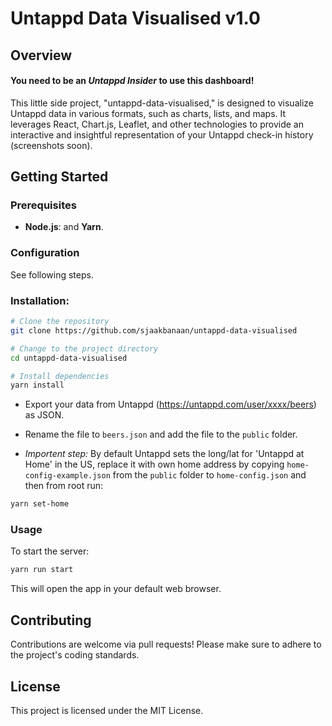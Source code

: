 # Untappd Data Visualised v1.0

## Overview

#### You need to be an _Untappd Insider_ to use this dashboard!
This little side project, "untappd-data-visualised," is designed to visualize Untappd data in various formats, such as charts, lists, and maps. It leverages React, Chart.js, Leaflet, and other technologies to provide an interactive and insightful representation of your Untappd check-in history (screenshots soon).

## Getting Started

### Prerequisites

- **Node.js**: and **Yarn**.

### Configuration

See following steps.

### Installation:

```bash
# Clone the repository
git clone https://github.com/sjaakbanaan/untappd-data-visualised

# Change to the project directory
cd untappd-data-visualised

# Install dependencies
yarn install
```

- Export your data from Untappd (https://untappd.com/user/xxxx/beers) as JSON.

- Rename the file to `beers.json` and add the file to the `public` folder.

- _Importent step:_ By default Untappd sets the long/lat for 'Untappd at Home' in the US, replace it with own home address by copying `home-config-example.json` from the  `public` folder to `home-config.json` and then from root run:
```bash
yarn set-home
```

### Usage

To start the server:

```bash
yarn run start
```

This will open the app in your default web browser.

## Contributing

Contributions are welcome via pull requests! Please make sure to adhere to the project's coding standards.

## License

This project is licensed under the MIT License.
